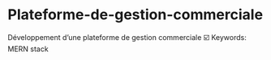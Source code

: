 # Plateforme-de-gestion-commerciale
Développement d’une plateforme de gestion commerciale
☑️ Keywords: MERN stack
